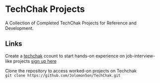 # TechChak Projects 
A Collection of Completed TechChak Projects for Reference and Development.

## Links
Create a [techchak](https://app.techchak.com) ccount to start hands-on experience on job-interview-like projects
[sign up here](https://app.techchak.com/register)

Clone the repository to access worked-on projects on Techchak <br>
```git clone https://github.com/JolomonSon/TechChak.git```
